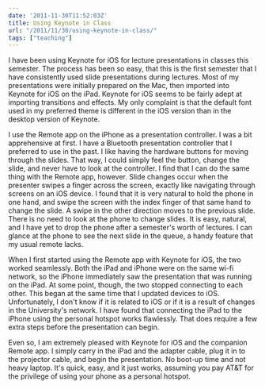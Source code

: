 ```yaml
---
date: '2011-11-30T11:52:03Z'
title: Using Keynote in Class
url: "/2011/11/30/using-keynote-in-class/"
tags: ["teaching"]
---
```

<p>I have been using Keynote for iOS for lecture presentations in classes this semester. The process has been so easy, that this is the first semester that I have consistently used slide presentations during lectures. Most of my presentations were initially prepared on the Mac, then imported into Keynote for iOS on the iPad. Keynote for iOS seems to be fairly adept at importing transitions and effects. My only complaint is that the default font used in my preferred theme is different in the iOS version than in the desktop version of Keynote. </p>
<p>I use the Remote app on the iPhone as a presentation controller. I was a bit apprehensive at first. I have a Bluetooth presentation controller that I preferred to use in the past. I like having the hardware buttons for moving through the slides. That way, I could simply feel the button, change the slide, and never have to look at the controller. I find that I can do the same thing with the Remote app, however. Slide changes occur when the presenter swipes a finger across the screen, exactly like navigating through screens on an iOS device. I found that it is very natural to hold the phone in one hand, and swipe the screen with the index finger of that same hand to change the slide. A swipe in the other direction moves to the previous slide. There is no need to look at the phone to change slides. It is easy, natural, and I have yet to drop the phone after a semester's worth of lectures. I can glance at the phone to see the next slide in the queue, a handy feature that my usual remote lacks.</p>
<p>When I first started using the Remote app with Keynote for iOS, the two worked seamlessly. Both the iPad and iPhone were on the same wi-fi network, so the iPhone immediately saw the presentation that was running on the iPad. At some point, though, the two stopped connecting to each other. This began at the same time that I updated devices to iOS. Unfortunately, I don't know if it is related to iOS or if it is a result of changes in the University's network. I have found that connecting the iPad to the iPhone using the personal hotspot works flawlessly. That does require a few extra steps before the presentation can begin.</p>
<p>Even so, I am extremely pleased with Keynote for iOS and the companion Remote app. I simply carry in the iPad and the adapter cable, plug it in to the projector cable, and begin the presentation. No boot-up time and not heavy laptop. It's quick, easy, and it just works, assuming you pay AT&amp;T for the privilege of using your phone as a personal hotspot.</p>
